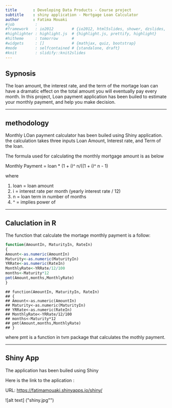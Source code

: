 ```yaml
---
title       : Developing Data Products - Course project
subtitle    : shiny application - Mortgage Loan Calculator 
author      : Fatima Mouaki
#job         : 
#framework   : io2012        # {io2012, html5slides, shower, dzslides, ...}
#highlighter : highlight.js  # {highlight.js, prettify, highlight}
#hitheme     : tomorrow      # 
#widgets     : []            # {mathjax, quiz, bootstrap}
#mode        : selfcontained # {standalone, draft}
#knit        : slidify::knit2slides
---
```


## Sypnosis

The loan amount, the interest rate, and the term of the mortage loan can have a dramatic effect on the total amount you will eventually pay every month. In this project, Loan payment application has been builed to estimate your monthly payment, and help you make decision. 


--- 

## methodology

 Monthly LOan payment calculator has been builed using Shiny application. the calculation takes three inputs Loan Amount, Interest rate, and Term of the loan.

The formula used for calculating the monthly mortgage amount is as below

Monthly Payment = loan * (1 + i)^ n/((1 + i)^ n - 1)

where

1. loan = loan amount
2. i = interest rate per month (yearly interest rate / 12)
3. n = loan term in number of months
4. ^ = implies power of

---

## Caluclation in R

 The function that calculate the mortage monthly payment is a follow:
  
  
  ```r
  function(AmountIn, MaturityIn, RateIn)
  {
  Amount<-as.numeric(AmountIn)
  Maturity<-as.numeric(MaturityIn)
  YRRate<-as.numeric(RateIn)
  MonthlyRate<-YRRate/12/100
  months<-Maturity*12
  pmt(Amount,months,MonthlyRate)
  }
  ```
  
  ```
  ## function(AmountIn, MaturityIn, RateIn)
  ## {
  ## Amount<-as.numeric(AmountIn)
  ## Maturity<-as.numeric(MaturityIn)
  ## YRRate<-as.numeric(RateIn)
  ## MonthlyRate<-YRRate/12/100
  ## months<-Maturity*12
  ## pmt(Amount,months,MonthlyRate)
  ## }
  ```

where pmt is a function in tvm package that calculates the mothly payment.

---

## Shiny App

The application has been builed using Shiny
  
  Here is the link to the aplication : 
  
  URL: https://fatimamouaki.shinyapps.io/shiny/

  ![alt text] ("shiny.jpg"") 






